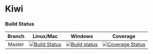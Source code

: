 # Kiwi
### Build Status
|Branch|Linux/Mac|Windows|Coverage|
|:--:|:--:|:--:|:--:|
|Master|[![Build Status](https://travis-ci.org/Musicoll/Kiwi.svg?branch=master)](https://travis-ci.org/Musicoll/Kiwi)|[![Build status](https://ci.appveyor.com/api/projects/status/github/Musicoll/Kiwi?branch=master&svg=true)](https://ci.appveyor.com/project/eliottparis/kiwi)|[![Coverage Status](https://coveralls.io/repos/github/Musicoll/Kiwi/badge.svg?branch=master)](https://coveralls.io/github/Musicoll/Kiwi?branch=master)|
